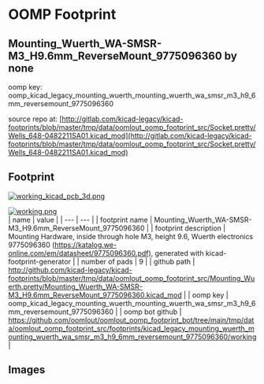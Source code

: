 # OOMP Footprint  
## Mounting_Wuerth_WA-SMSR-M3_H9.6mm_ReverseMount_9775096360  by none  
  
oomp key: oomp_kicad_legacy_mounting_wuerth_mounting_wuerth_wa_smsr_m3_h9_6mm_reversemount_9775096360  
  
source repo at: [http://gitlab.com/kicad-legacy/kicad-footprints/blob/master/tmp/data/oomlout_oomp_footprint_src/Socket.pretty/Wells_648-0482211SA01.kicad_mod](http://gitlab.com/kicad-legacy/kicad-footprints/blob/master/tmp/data/oomlout_oomp_footprint_src/Socket.pretty/Wells_648-0482211SA01.kicad_mod)  
## Footprint  
  
[![working_kicad_pcb_3d.png](working_kicad_pcb_3d_600.png)](working_kicad_pcb_3d.png)  
  
[![working.png](working_600.png)](working.png)  
| name | value | 
| --- | --- | 
| footprint name | Mounting_Wuerth_WA-SMSR-M3_H9.6mm_ReverseMount_9775096360 | 
| footprint description | Mounting Hardware, inside through hole M3, height 9.6, Wuerth electronics 9775096360 (https://katalog.we-online.com/em/datasheet/9775096360.pdf), generated with kicad-footprint-generator | 
| number of pads | 9 | 
| github path | http://github.com/kicad-legacy/kicad-footprints/blob/master/tmp/data/oomlout_oomp_footprint_src/Mounting_Wuerth.pretty/Mounting_Wuerth_WA-SMSR-M3_H9.6mm_ReverseMount_9775096360.kicad_mod | 
| oomp key | oomp_kicad_legacy_mounting_wuerth_mounting_wuerth_wa_smsr_m3_h9_6mm_reversemount_9775096360 | 
| oomp bot github | https://github.com/oomlout/oomlout_oomp_footprint_bot/tree/main/tmp/data/oomlout_oomp_footprint_src/footprints/kicad_legacy_mounting_wuerth_mounting_wuerth_wa_smsr_m3_h9_6mm_reversemount_9775096360/working | 
## Images  
